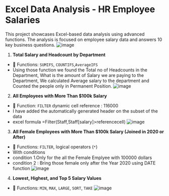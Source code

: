 # Excel Data Analysis - HR Employee Salaries

This project showcases Excel-based data analysis using advanced functions. 
The analysis is focused on employee salary data and answers 10 key business questions.
![image](https://github.com/user-attachments/assets/7245771e-5869-4421-a67f-2ea59f26afae)

1. **Total Salary and Headcount by Department**
- 📘 Functions: `SUMIFS`, `COUNTIFS`,`AverageIFS`
- Using those function we found the Total no of Headcounts in the Department, What is the amount of Salary we are paying to the Department, We calculated Average salary to the department and Counted the people only in Permanent Position.
 ![image](https://github.com/user-attachments/assets/d2d7e283-3ff0-4e7a-b031-3da04d6bf7d7)

2. **All Employees with More Than $100k Salary**
- 📘 Function: `FILTER` dynamic cell reference : 116000
- I have added the automatically generated header on the subset of the data
- excel formula =Filter(Staff,Staff[salary]>referencecell)
 ![image](https://github.com/user-attachments/assets/90f0e607-0476-4f78-bf5a-0d9182e59498)

3. **All Female Employees with More Than $100k Salary (Joined in 2020 or After)**
- 📘 Functions: `FILTER`, logical operators (`*`)
- With conditions
- condition 1.Only for the all the Female Emplyee with 100000 dollars
- condition 2 : Bring those female only after the Year  2020  using DATE function
 ![image](https://github.com/user-attachments/assets/c23cc6ca-5b61-4a8d-8269-0c8e8e893d70)


4. **Lowest, Highest, and Top 5 Salary Values**
- 📘 Functions: `MIN`, `MAX`, `LARGE`, `SORT`, `TAKE`
![image](https://github.com/user-attachments/assets/d66197ae-a553-42a5-bb22-c6850539e253)
